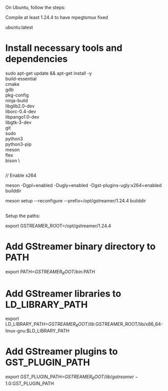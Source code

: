 


On Ubuntu, follow the steps:

Compile at least 1.24.4 to have mpegtsmux fixed

ubuntu:latest

# Install necessary tools and dependencies
sudo apt-get update && apt-get install -y \
    build-essential \
    cmake \
    gdb \
    pkg-config \
    ninja-build \
    libglib2.0-dev \
    liborc-0.4-dev \
    libpango1.0-dev \
    libgtk-3-dev \
    git \
    sudo \
    python3 \
    python3-pip \
    meson \
    flex \
    bison \







## 
// Enable x264

meson -Dgpl=enabled -Dugly=enabled -Dgst-plugins-ugly:x264=enabled builddir 

meson setup --reconfigure --prefix=/opt/gstreamer/1.24.4 builddir


## 
Setup the paths:

export GSTREAMER_ROOT=/opt/gstreamer/1.24.4

# Add GStreamer binary directory to PATH
export PATH=$GSTREAMER_ROOT/bin:$PATH

# Add GStreamer libraries to LD_LIBRARY_PATH
export LD_LIBRARY_PATH=$GSTREAMER_ROOT/lib:$GSTREAMER_ROOT/lib/x86_64-linux-gnu:$LD_LIBRARY_PATH

# Add GStreamer plugins to GST_PLUGIN_PATH
export GST_PLUGIN_PATH=$GSTREAMER_ROOT/lib/gstreamer-1.0:$GST_PLUGIN_PATH
